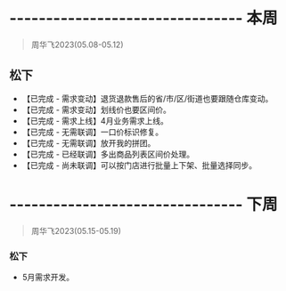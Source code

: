 # -------------------------------- 本周
> 周华飞2023(05.08-05.12)
## 松下
* 【已完成 - 需求变动】退货退款售后的省/市/区/街道也要跟随仓库变动。
* 【已完成 - 需求变动】划线价也要区间价。
* 【已完成 - 需求上线】4月业务需求上线。
* 【已完成 - 无需联调】一口价标识修复。
* 【已完成 - 无需联调】放开我的拼团。
* 【已完成 - 已经联调】多出商品列表区间价处理。
* 【已完成 - 尚未联调】可以按门店进行批量上下架、批量选择同步。

# -------------------------------- 下周
> 周华飞2023(05.15-05.19)
### 松下
* 5月需求开发。

